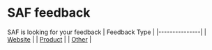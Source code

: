 # SAF feedback
SAF is looking for your feedback
| Feedback Type |
|---------------|
| [Website](https://link-url-here.org)    |
| [Product](https://link-url-here.org)       |
| [Other](https://link-url-here.org)         |
